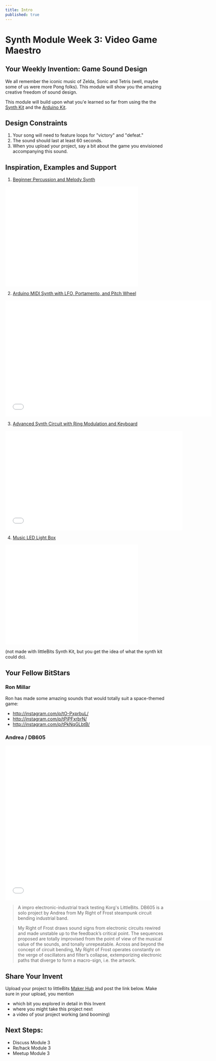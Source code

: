 ```yaml
---
title: Intro
published: true
---
```


# Synth Module Week 3: Video Game Maestro

## Your Weekly Invention: Game Sound Design
We all remember the iconic music of Zelda, Sonic and Tetris (well, maybe some of us were more Pong folks). This module will show you the amazing creative freedom of sound design. 

This module will build upon what you'e learned so far from using the 
the [Synth Kit](http://littlebits.cc/kits/synth-kit) and the [Arduino Kit](http://littlebits.cc/kits/arduino-coding-kit). 

## Design Constraints
1. Your song will need to feature loops for "victory" and "defeat."
2. The sound should last at least 60 seconds. 
3. When you upload your project, say a bit about the game you envisioned accompanying this sound.  

## Inspiration, Examples and Support

1. [Beginner Percussion and Melody Synth](http://www.instructables.com/id/Beginner-Percussion-and-Melody-Synth/)
<iframe width="420" height="315" src="//www.youtube.com/embed/VetxUft4gE4" frameborder="0" allowfullscreen></iframe>

2. [Arduino MIDI Synth with LFO, Portamento, and Pitch Wheel](http://littlebits.cc/projects/arduino-midi-synth-with-lfo-portamento-and-pitch-wheel)
<iframe width="653" height="367" src="//www.youtube.com/embed/7EXh6XY0Fgk" frameborder="0" allowfullscreen></iframe>

3. [Advanced Synth Circuit with Ring Modulation and Keyboard](http://littlebits.cc/projects/ring-modulation)

<iframe width="560" height="315" src="//www.youtube.com/embed/3yz6iNC-xrA" frameborder="0" allowfullscreen></iframe>

4. [Music LED Light Box](http://www.instructables.com/id/Music-LED-Light-Box/)
<iframe width="420" height="315" src="//www.youtube.com/embed/HPhm8VTCWpg" frameborder="0" allowfullscreen></iframe>

(not made with littleBits Synth Kit, but you get the idea of what the synth kit could do). 


## Your Fellow BitStars
### Ron Millar

Ron has made some amazing sounds that would totally suit a space-themed game:

- http://instagram.com/p/tO-PxprbuL/
- http://instagram.com/p/tPiPFxrbrN/
- http://instagram.com/p/tPkNqGLbtB/

### Andrea / DB605

<iframe width="653" height="489" src="//www.youtube.com/embed/zmQyJA3l3c8" frameborder="0" allowfullscreen></iframe>

>A impro electronic-industrial track testing Korg's LittleBits. DB605 is a solo project by Andrea from My Right of Frost steampunk circuit bending industrial band.

> My Right of Frost draws sound signs from electronic circuits rewired and made unstable up to the feedback’s critical point. The sequences proposed are totally improvised from the point of view of the musical value of the sounds, and tonally unrepeatable. Across and beyond the concept of circuit bending, My Right of Frost operates constantly on the verge of oscillators and filter’s collapse, extemporizing electronic paths that diverge to form a macro-sign, i.e. the artwork.

## Share Your Invent 
Upload your project to littleBits [Maker Hub](http://littlebits.cc/projects) and post the link below. Make sure in your upload, you mention
- which bit you explored in detail in this Invent
- where you might take this project next
- a video of your project working (and booming)

## Next Steps:
- Discuss Module 3
- Re/hack Module 3
- Meetup Module 3